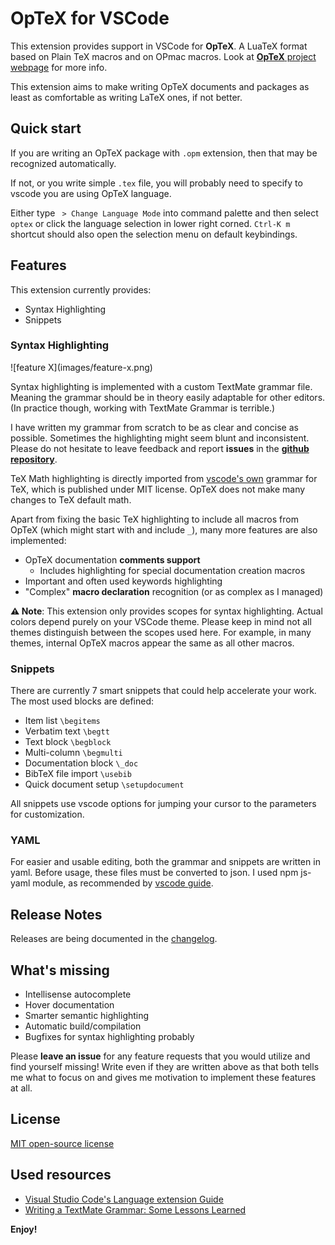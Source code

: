 # OpTeX for VSCode 

This extension provides support in VSCode for **OpTeX**. A LuaTeX format based on Plain TeX macros and on OPmac macros. Look at [**OpTeX** project webpage](https://petr.olsak.net/optex/) for more info. 

This extension aims to make writing OpTeX documents and packages as least as comfortable as writing LaTeX ones, if not better.

## Quick start

If you are writing an OpTeX package with `.opm` extension, then that may be recognized automatically.

If not, or you write simple `.tex` file, you will probably need to specify to vscode you are using OpTeX language.

Either type ` > Change Language Mode` into command palette and then select `optex` or click the language selection in lower right corned. `Ctrl-K m ` shortcut should also open the selection menu 
on default keybindings. 

## Features

This extension currently provides:

- Syntax Highlighting
- Snippets

### Syntax Highlighting

\!\[feature X\]\(images/feature-x.png\)

Syntax highlighting is implemented with a custom TextMate grammar file. Meaning the grammar should be in theory easily adaptable for other editors. 
(In practice though, working with TextMate Grammar is terrible.)

I have written my grammar from scratch to be as clear and concise as possible. Sometimes the highlighting might seem blunt and inconsistent. Please do not hesitate to leave feedback 
and report **issues** in the [**github repository**](https://github.com/BasileosFelices/optex-vscode).

TeX Math highlighting is directly imported from [vscode's own](https://github.com/jlelong/vscode-latex-basics/blob/main/syntaxes/TeX.tmLanguage.json) grammar for TeX, which is published under MIT license.
OpTeX does not make many changes to TeX default math.

Apart from fixing the basic TeX highlighting to include all macros from OpTeX (which might start with and include `_`), many more features are also implemented:

- OpTeX documentation **comments support**
    - Includes highlighting for special documentation creation macros 
- Important and often used keywords highlighting
- "Complex" **macro declaration** recognition (or as complex as I managed)

**⚠️ Note**: This extension only provides scopes for syntax highlighting. Actual colors depend purely on your VSCode theme. Please keep in mind not all themes distinguish 
between the scopes used here. For example, in many themes, internal OpTeX macros appear the same as all other macros.   

### Snippets

There are currently 7 smart snippets that could help accelerate your work. The most used blocks are defined:

- Item list `\begitems`
- Verbatim text `\begtt`
- Text block `\begblock`
- Multi-column `\begmulti`
- Documentation block `\_doc`
- BibTeX file import `\usebib`
- Quick document setup `\setupdocument`

All snippets use vscode options for jumping your cursor to the parameters for customization.

### YAML

For easier and usable editing, both the grammar and snippets are written in yaml. Before usage, these files must be converted to json. I used npm js-yaml module, as recommended by 
[vscode guide](https://code.visualstudio.com/api/language-extensions/syntax-highlight-guide). 

## Release Notes

Releases are being documented in the [changelog](CHANGELOG.md).

## What's missing

- Intellisense autocomplete
- Hover documentation
- Smarter semantic highlighting
- Automatic build/compilation 
- Bugfixes for syntax highlighting probably

Please **leave an issue** for any feature requests that you would utilize and find yourself missing! Write even if they are written above as that both tells me what to focus on and 
gives me motivation to implement these features at all.

## License

[MIT open-source license](LICENSE)

## Used resources

* [Visual Studio Code's Language extension Guide](https://code.visualstudio.com/api/language-extensions/syntax-highlight-guide)
* [Writing a TextMate Grammar: Some Lessons Learned](https://www.apeth.com/nonblog/stories/textmatebundle.html)

**Enjoy!**
